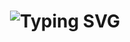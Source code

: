 <h1 align="center">
  <img src="https://readme-typing-svg.herokuapp.com?font=Fira+Code&size=30&pause=1000&color=F70000&width=435&lines=Hello%2C+I'm+Murari!;Passionate+Learner;Exploring+the+Tech+World;Welcome+to+My+Profile!" alt="Typing SVG" />
</h1>
